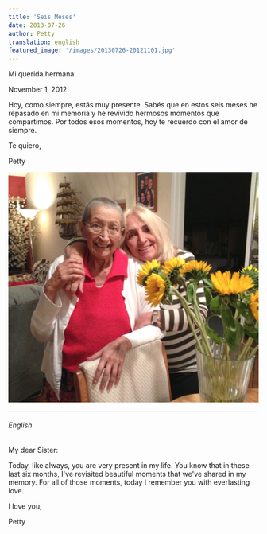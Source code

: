 ```yaml
---
title: 'Seis Meses'
date: 2013-07-26
author: Petty
translation: english
featured_image: '/images/20130726-20121101.jpg'
---
```


Mi querida hermana:

November 1, 2012

Hoy, como siempre, estás muy presente. Sabés que en estos seis meses he repasado en mi memoria y he revivido hermosos momentos que compartimos. Por todos esos momentos, hoy te recuerdo con el amor de siempre.

Te quiero,

Petty

![](/images/20130726-20121101.jpg "November 1, 2012")

---

###### English

My dear Sister:

Today, like always, you are very present in my life. You know that in these last six months, I've revisited beautiful moments that we've shared in my memory. For all of those moments, today I remember you with everlasting love.

I love you,

Petty